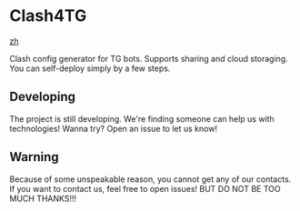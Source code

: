 <!--
 Copyright (C) 2024 originalFactor
 
 This file is part of embyHelp.
 
 embyHelp is free software: you can redistribute it and/or modify
 it under the terms of the GNU General Public License as published by
 the Free Software Foundation, either version 3 of the License, or
 (at your option) any later version.
 
 embyHelp is distributed in the hope that it will be useful,
 but WITHOUT ANY WARRANTY; without even the implied warranty of
 MERCHANTABILITY or FITNESS FOR A PARTICULAR PURPOSE.  See the
 GNU General Public License for more details.
 
 You should have received a copy of the GNU General Public License
 along with embyHelp.  If not, see <https://www.gnu.org/licenses/>.
-->

# Clash4TG

[zh](README_zh.md)

Clash config generator for TG bots.
Supports sharing and cloud storaging.
You can self-deploy simply by a few steps.

## Developing

The project is still developing. We're finding someone can help us with technologies!
Wanna try? Open an issue to let us know!

## Warning

Because of some unspeakable reason, you cannot get any of our contacts.
If you want to contact us, feel free to open issues!
BUT DO NOT BE TOO MUCH THANKS!!!